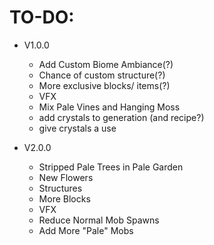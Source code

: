 TO-DO:
=

- V1.0.0
  - Add Custom Biome Ambiance(?)
  - Chance of custom structure(?)
  - More exclusive blocks/ items(?)
  - VFX 
  - Mix Pale Vines and Hanging Moss
  - add crystals to generation (and recipe?)
  - give crystals a use


- V2.0.0
  - Stripped Pale Trees in Pale Garden
  - New Flowers
  - Structures
  - More Blocks
  - VFX
  - Reduce Normal Mob Spawns
  - Add More "Pale" Mobs
